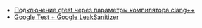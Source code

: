 - [Подключение gtest через параметры компилятора clang++](simple-test-program)
- [Google Test + Google LeakSanitizer](mem-leak)
